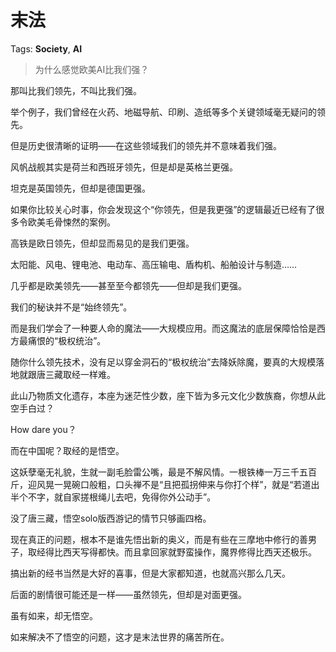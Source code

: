 # 末法

Tags: **Society**, **AI**

> 为什么感觉欧美AI比我们强？



那叫比我们领先，不叫比我们强。

举个例子，我们曾经在火药、地磁导航、印刷、造纸等多个关键领域毫无疑问的领先。

但是历史很清晰的证明——在这些领域我们的领先并不意味着我们强。

风帆战舰其实是荷兰和西班牙领先，但是却是英格兰更强。

坦克是英国领先，但却是德国更强。

  


如果你比较关心时事，你会发现这个“你领先，但是我更强”的逻辑最近已经有了很多令欧美毛骨悚然的案例。

高铁是欧日领先，但却显而易见的是我们更强。

太阳能、风电、锂电池、电动车、高压输电、盾构机、船舶设计与制造……

几乎都是欧美领先——甚至至今都领先——但却是我们更强。

我们的秘诀并不是“始终领先”。

而是我们学会了一种要人命的魔法——大规模应用。而这魔法的底层保障恰恰是西方最痛恨的“极权统治”。

随你什么领先技术，没有足以穿金洞石的“极权统治”去降妖除魔，要真的大规模落地就跟唐三藏取经一样难。

此山乃物质文化遗存，本座为迷茫性少数，座下皆为多元文化少数族裔，你想从此空手白过？

How dare you？

  


而在中国呢？取经的是悟空。

这妖孽毫无礼貌，生就一副毛脸雷公嘴，最是不解风情。一根铁棒一万三千五百斤，迎风晃一晃碗口般粗，口头禅不是“且把孤拐伸来与你打个样”，就是“若道出半个不字，就自家搓根绳儿去吧，免得你外公动手”。

没了唐三藏，悟空solo版西游记的情节只够画四格。

现在真正的问题，根本不是谁先悟出新的奥义，而是有些在三摩地中修行的善男子，取经得比西天写得都快。而且拿回家就野蛮操作，魔界修得比西天还极乐。

  


  


搞出新的经书当然是大好的喜事，但是大家都知道，也就高兴那么几天。

后面的剧情很可能还是一样——虽然领先，但却是对面更强。

  


虽有如来，却无悟空。

如来解决不了悟空的问题，这才是末法世界的痛苦所在。



